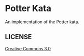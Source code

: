 # Potter Kata
An implementation of the Potter kata.

## LICENSE
[Creative Commons 3.0](https://github.com/pirrmann/PotterKata/blob/master/LICENSE.md)